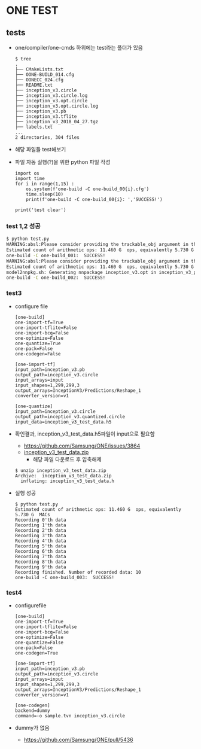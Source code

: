 # ONE TEST

## tests

- one/compiler/one-cmds 하위에는 test라는 폴더가 있음

    ```
    $ tree
    .
    ├── CMakeLists.txt
    ├── OONE-BUILD_014.cfg
    ├── OONECC_024.cfg
    ├── README.txt
    ├── inception_v3.circle
    ├── inception_v3.circle.log
    ├── inception_v3.opt.circle
    ├── inception_v3.opt.circle.log
    ├── inception_v3.pb
    ├── inception_v3.tflite
    ├── inception_v3_2018_04_27.tgz
    ├── labels.txt
    ...
    2 directories, 304 files
    
    ```

- 해당 파일들 test해보기 

- 파일 자동 실행(?)을 위한 python 파일 작성

    ```
    import os
    import time
    for i in range(1,15) :
        os.system(f'one-build -C one-build_00{i}.cfg')
        time.sleep(10)
        print(f'one-build -C one-build_00{i}: ','SUCCESS!')
                
    print('test clear')
    
    ```

### test 1,2 성공

```bash
$ python test.py 
WARNING:absl:Please consider providing the trackable_obj argument in the from_concrete_functions. Providing without the trackable_obj argument is deprecated and it will use the deprecated conversion path.
Estimated count of arithmetic ops: 11.460 G  ops, equivalently 5.730 G  MACs
one-build -C one-build_001:  SUCCESS!
WARNING:absl:Please consider providing the trackable_obj argument in the from_concrete_functions. Providing without the trackable_obj argument is deprecated and it will use the deprecated conversion path.
Estimated count of arithmetic ops: 11.460 G  ops, equivalently 5.730 G  MACs
model2nnpkg.sh: Generating nnpackage inception_v3.opt in inception_v3_pkg
one-build -C one-build_002:  SUCCESS!
```

### test3

- configure file 

    ```
    [one-build]
    one-import-tf=True
    one-import-tflite=False
    one-import-bcq=False
    one-optimize=False
    one-quantize=True
    one-pack=False
    one-codegen=False
    
    [one-import-tf]
    input_path=inception_v3.pb
    output_path=inception_v3.circle
    input_arrays=input
    input_shapes=1,299,299,3
    output_arrays=InceptionV3/Predictions/Reshape_1
    converter_version=v1
    
    [one-quantize]
    input_path=inception_v3.circle
    output_path=inception_v3.quantized.circle
    input_data=inception_v3_test_data.h5
    
    ```

- 확인결과, inception_v3_test_data.h5파일이 input으로 필요함 

    - https://github.com/Samsung/ONE/issues/3864
    - [inception_v3_test_data.zip](https://github.com/Samsung/ONE/files/5139370/inception_v3_test_data.zip)
        - 해당 파일 다운로드 후 압축해제

    ```
    $ unzip inception_v3_test_data.zip
    Archive:  inception_v3_test_data.zip
      inflating: inception_v3_test_data.h
    ```

- 실행 성공

    ```
    $ python test.py 
    Estimated count of arithmetic ops: 11.460 G  ops, equivalently 5.730 G  MACs
    Recording 0'th data
    Recording 1'th data
    Recording 2'th data
    Recording 3'th data
    Recording 4'th data
    Recording 5'th data
    Recording 6'th data
    Recording 7'th data
    Recording 8'th data
    Recording 9'th data
    Recording finished. Number of recorded data: 10
    one-build -C one-build_003:  SUCCESS!
    ```

    

### test4

- configurefile

    ```
    [one-build]
    one-import-tf=True
    one-import-tflite=False
    one-import-bcq=False
    one-optimize=False
    one-quantize=False
    one-pack=False
    one-codegen=True
    
    [one-import-tf]
    input_path=inception_v3.pb
    output_path=inception_v3.circle
    input_arrays=input
    input_shapes=1,299,299,3
    output_arrays=InceptionV3/Predictions/Reshape_1
    converter_version=v1
    
    [one-codegen]
    backend=dummy
    command=-o sample.tvn inception_v3.circle
    ```

- dummy가 없음 
    - https://github.com/Samsung/ONE/pull/5436
